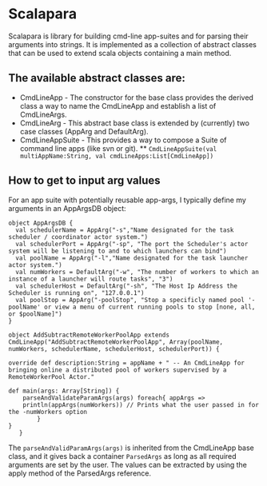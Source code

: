 # Scalapara

Scalapara is library for building cmd-line app-suites and for parsing their arguments into strings.  It is implemented as a collection of abstract classes that can be used to extend scala objects containing a main method.  

## The available abstract classes are:
* CmdLineApp - The constructor for the base class provides the derived class a way to name the CmdLineApp and establish a list of CmdLineArgs.
* CmdLineArg - This abstract base class is extended by (currently) two case classes (AppArg and DefaultArg).
* CmdLineAppSuite - This provides a way to compose a Suite of command line apps (like svn or git).
** ```CmdLineAppSuite(val multiAppName:String, val cmdLineApps:List[CmdLineApp])```


## How to get to input arg values
For an app suite with potentially reusable app-args, I typically define my arguments in an AppArgsDB object:

	object AppArgsDB {
	  val schedulerName = AppArg("-s","Name designated for the task scheduler / coordinator actor system.")
	  val schedulerPort = AppArg("-sp", "The port the Scheduler's actor system will be listening to and to which launchers can bind")
	  val poolName = AppArg("-l","Name designated for the task launcher actor system.")
	  val numWorkers = DefaultArg("-w", "The number of workers to which an instance of a launcher will route tasks", "3")
	  val schedulerHost = DefaultArg("-sh", "The Host Ip Address the Scheduler is running on", "127.0.0.1")
	  val poolStop = AppArg("-poolStop", "Stop a specificly named pool '-poolName' or view a menu of current running pools to stop [none, all, or $poolName]")
	}

	object AddSubtractRemoteWorkerPoolApp extends CmdLineApp("AddSubtractRemoteWorkerPoolApp", Array(poolName, numWorkers, schedulerName, schedulerHost, schedulerPort)) {

  	override def description:String = appName + " -- An CmdLineApp for bringing online a distributed pool of workers supervised by a RemoteWorkerPool Actor."

  	def main(args: Array[String]) {
	    parseAndValidateParamArgs(args) foreach{ appArgs =>
   	 	println(appArgs(numWorkers)) // Prints what the user passed in for the -numWorkers option
            }
  	}
       }

The ```parseAndValidParamArgs(args)``` is inherited from the CmdLineApp base class, and it gives back a container ```ParsedArgs``` as long as all required arguments are set by the user.  The values can be extracted by using the apply method of the ParsedArgs reference.



